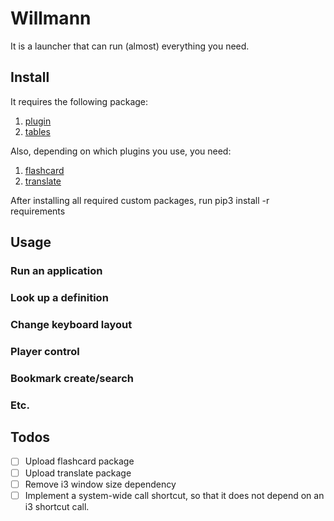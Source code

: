 # Willmann

It is a launcher that can run (almost) everything you need.

## Install

It requires the following package: 

1. [plugin](https://github.com/aotabekov91/plugin)
2. [tables](https://github.com/aotabekov91/tables)

Also, depending on which plugins you use, you need:

1. [flashcard]()
2. [translate]()

After installing all required custom packages, run pip3 install -r requirements

## Usage

### Run an application

### Look up a definition 

### Change keyboard layout

### Player control

### Bookmark create/search

### Etc.

## Todos

* [ ] Upload flashcard package
* [ ] Upload translate package
* [ ] Remove i3 window size dependency
* [ ] Implement a system-wide call shortcut, so that it does not depend on an i3 shortcut call.
